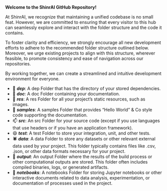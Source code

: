 <b> Welcome to the ShinrAI GitHub Repository!</b>

At ShinrAI, we recognize that maintaining a unified codebase is no small feat. However, we are committed to ensuring that every visitor to this hub can seamlessly explore and interact with the folder structure and the code it contains.

To foster clarity and efficiency, we strongly encourage all new development efforts to adhere to the recommended folder structure outlined below. Moreover, we urge existing projects to align with this structure, wherever feasible, to promote consistency and ease of navigation across our repositories.

By working together, we can create a streamlined and intuitive development environment for everyone.

- 👋 <i><b>dep</b></i>: A dep Folder that has the directory of your stored dependencies. 
- 👀 <i><b>doc</b></i>: A doc Folder containing your documentation.
- 🌱 <i><b>res</b></i>: A res Folder for all your project’s static resources, such as images. 
- 💞️ <i><b>samples</b></i>: A samples Folder that provides “Hello World” & Co style code supporting the documentation. 
- 📫 <i><b>src</b></i>: An src Folder for your source code (except if you use languages that use headers or if you have an application framework).
- 😄 <i><b>test</b></i>: A test Folder to store your integration, unit, and other tests. 
- 🕷️ <i><b>data</b></i>: A data Folder to store any datasets or other relevant external data used by your project. This folder typically contains files like .csv, .json, or other data formats necessary for your project.
- 🦎 <i><b>output</b></i>: An output Folder where the results of the build process or other computational outputs are stored. This folder often includes compiled binaries, logs, or generated artifacts.
- 🪼 <i><b>notebooks</b></i>: A notebooks Folder for storing Jupyter notebooks or other interactive documents related to data analysis, experimentation, or documentation of processes used in the project.

<!---
shinrai-dev/shinrai-dev is a ✨ special ✨ repository because its `README.md` (this file) appears on your GitHub profile.
You can click the Preview link to take a look at your changes.
--->
